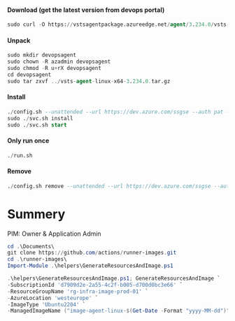 #### Download (get the latest version from devops portal)
```sql
sudo curl -O https://vstsagentpackage.azureedge.net/agent/3.234.0/vsts-agent-linux-x64-3.234.0.tar.gz
```
#### Unpack
```sql
sudo mkdir devopsagent
sudo chown -R azadmin devopsagent
sudo chmod -R u+rX devopsagent
cd devopsagent
sudo tar zxvf ../vsts-agent-linux-x64-3.234.0.tar.gz
```
#### Install
```sql
./config.sh --unattended --url https://dev.azure.com/ssgse --auth pat --token 7msuypoeawbuelzpihadh3a --pool vm-labb --agent vmdocker01 --acceptTeeEula --work _work
sudo ./svc.sh install
sudo ./svc.sh start
```
#### Only run once
```sql
./run.sh
```
#### Remove
```sql
./config.sh remove --unattended --url https://dev.azure.com/ssgse --auth pat --token 7msuypoeawbuelz
```
# Summery
PIM: Owner & Application Admin
```powershell
cd .\Documents\
git clone https://github.com/actions/runner-images.git
cd .\runner-images\
Import-Module .\helpers\GenerateResourcesAndImage.ps1

.\helpers\GenerateResourcesAndImage.ps1; GenerateResourcesAndImage `
-SubscriptionId 'd7909d2e-2a55-4c2f-b005-d700d0bc3e66' `
-ResourceGroupName 'rg-infra-image-prod-01' `
-AzureLocation 'westeurope' `
-ImageType 'Ubuntu2204' `
-ManagedImageName ("image-agent-linux-$(Get-Date -Format "yyyy-MM-dd")").ToLower()
```
